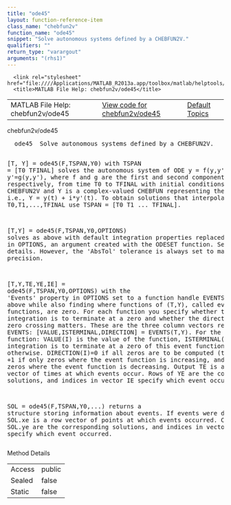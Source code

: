 ```yaml
---
title: "ode45"
layout: function-reference-item
class_name: "chebfun2v"
function_name: "ode45"
snippet: "Solve autonomous systems defined by a CHEBFUN2V."
qualifiers: ""
return_type: "varargout"
arguments: "(rhs1)"
---
```


<html>
   <head>
      <meta http-equiv="Content-Type" content="text/html; charset=utf-8">
   
      <link rel="stylesheet" href="file:////Applications/MATLAB_R2013a.app/toolbox/matlab/helptools/private/helpwin.css">
      <title>MATLAB File Help: chebfun2v/ode45</title>
   </head>
   <body>
      <!--Single-page help-->
      <table border="0" cellspacing="0" width="100%">
         <tr class="subheader">
            <td class="headertitle">MATLAB File Help: chebfun2v/ode45</td>
            <td class="subheader-left"><a href="matlab:edit chebfun2v/ode45">View code for chebfun2v/ode45</a></td>
            <td class="subheader-right"><a href="matlab:helpwin">Default Topics</a></td>
         </tr>
      </table>
      <div class="title">chebfun2v/ode45</div>
      <div class="helptext"><pre><!--helptext -->  <span class="helptopic">ode45</span>  Solve autonomous systems defined by a CHEBFUN2V.
 
   [T, Y] = <span class="helptopic">ode45</span>(F,TSPAN,Y0) with TSPAN = [T0 TFINAL] solves the autonomous
   system of ODE y = f(y,y'), y'=g(y,y'), where f and g are the first and second
   components of F, respectively, from time T0 to TFINAL with initial conditions
   Y0. F is a CHEBFUN2V and Y is a complex-valued CHEBFUN representing the
   solution, i.e., Y = y(t) + i*y'(t). To obtain solutions that interpolate at
   T0,T1,...,TFINAL use TSPAN = [T0 T1 ... TFINAL].
 
   [T,Y] = <span class="helptopic">ode45</span>(F,TSPAN,Y0,OPTIONS) solves as above with default integration
   properties replaced by values in OPTIONS, an argument created with the ODESET
   function. See ODESET for details. However, the 'AbsTol' tolerance is always
   set to machine precision.
 
   [T,Y,TE,YE,IE] = <span class="helptopic">ode45</span>(F,TSPAN,Y0,OPTIONS) with the 'Events' property in
   OPTIONS set to a function handle EVENTS, solves as above while also finding
   where functions of (T,Y), called event functions, are zero. For each function
   you specify whether the integration is to terminate at a zero and whether the
   direction of the zero crossing matters. These are the three column vectors
   returned by EVENTS: [VALUE,ISTERMINAL,DIRECTION] = EVENTS(T,Y). For the I-th
   event function: VALUE(I) is the value of the function, ISTERMINAL(I)=1 if the
   integration is to terminate at a zero of this event function and 0 otherwise.
   DIRECTION(I)=0 if all zeros are to be computed (the default), +1 if only
   zeros where the event function is increasing, and -1 if only zeros where the
   event function is decreasing. Output TE is a column vector of times at which
   events occur. Rows of YE are the corresponding solutions, and indices in
   vector IE specify which event occurred.
 
   SOL = <span class="helptopic">ode45</span>(F,TSPAN,Y0,...) returns a structure storing information about
   events. If events were detected, SOL.xe is a row vector of points at which
   events occurred. Columns of SOL.ye are the corresponding solutions, and
   indices in vector SOL.ie specify which event occurred.</pre></div><!--after help -->
      <!--Method-->
      <div class="sectiontitle">Method Details</div>
      <table class="class-details">
         <tr>
            <td class="class-detail-label">Access</td>
            <td>public</td>
         </tr>
         <tr>
            <td class="class-detail-label">Sealed</td>
            <td>false</td>
         </tr>
         <tr>
            <td class="class-detail-label">Static</td>
            <td>false</td>
         </tr>
      </table>
   </body>
</html>
